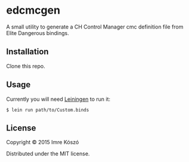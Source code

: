 # edcmcgen

A small utility to generate a CH Control Manager cmc definition file from Elite Dangerous bindings.

## Installation

Clone this repo.

## Usage

Currently you will need [Leiningen](http://leiningen.org/) to run it:

    $ lein run path/to/Custom.binds

## License

Copyright © 2015 Imre Kószó

Distributed under the MIT license.
